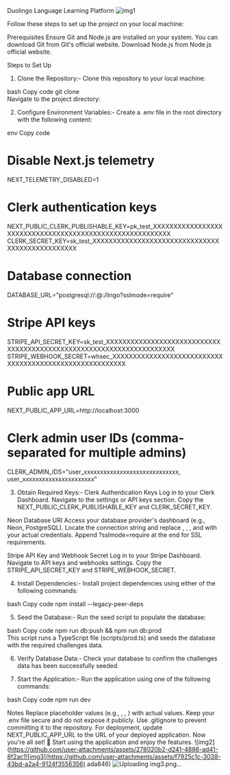Duolingo Language Learning Platform
![img1](https://github.com/user-attachments/assets/fbcbd2d8-4bb1-4884-aaed-f1df5a188e90)

Follow these steps to set up the project on your local machine:

Prerequisites
Ensure Git and Node.js are installed on your system.
You can download Git from Git's official website.
Download Node.js from Node.js official website.

Steps to Set Up
1. Clone the Repository:-
Clone this repository to your local machine:

bash
Copy code
git clone <repository-url>  
Navigate to the project directory:
 
2. Configure Environment Variables:-
Create a .env file in the root directory with the following content:

env
Copy code
# Disable Next.js telemetry  
NEXT_TELEMETRY_DISABLED=1  

# Clerk authentication keys  
NEXT_PUBLIC_CLERK_PUBLISHABLE_KEY=pk_test_XXXXXXXXXXXXXXXXXXXXXXXXXXXXXXXXXXXXXXXXXXXXXXXXXXXXXXXXX  
CLERK_SECRET_KEY=sk_test_XXXXXXXXXXXXXXXXXXXXXXXXXXXXXXXXXXXXXXXXXXXXXXXX  

# Database connection  
DATABASE_URL="postgresql://<user>:<password>@<host>:<port>/lingo?sslmode=require"  

# Stripe API keys  
STRIPE_API_SECRET_KEY=sk_test_XXXXXXXXXXXXXXXXXXXXXXXXXXXXXXXXXXXXXXXXXXXXXXXXXXXXXXXXXXXXXXXXXXXXX  
STRIPE_WEBHOOK_SECRET=whsec_XXXXXXXXXXXXXXXXXXXXXXXXXXXXXXXXXXXXXXXXXXXXXXXXXXXXXXXX  

# Public app URL  
NEXT_PUBLIC_APP_URL=http://localhost:3000  

# Clerk admin user IDs (comma-separated for multiple admins)  
CLERK_ADMIN_IDS="user_xxxxxxxxxxxxxxxxxxxxxxxxxxxxx, user_xxxxxxxxxxxxxxxxxxxxxx"  

3. Obtain Required Keys:-
Clerk Authentication Keys
Log in to your Clerk Dashboard.
Navigate to the settings or API keys section.
Copy the NEXT_PUBLIC_CLERK_PUBLISHABLE_KEY and CLERK_SECRET_KEY.

Neon Database URI
Access your database provider's dashboard (e.g., Neon, PostgreSQL).
Locate the connection string and replace <user>, <password>, <host>, and <port> with your actual credentials.
Append ?sslmode=require at the end for SSL requirements.

Stripe API Key and Webhook Secret
Log in to your Stripe Dashboard.
Navigate to API keys and webhooks settings.
Copy the STRIPE_API_SECRET_KEY and STRIPE_WEBHOOK_SECRET.

4. Install Dependencies:-
Install project dependencies using either of the following commands:

bash
Copy code
npm install --legacy-peer-deps  

5. Seed the Database:-
Run the seed script to populate the database:

bash
Copy code
npm run db:push && npm run db:prod  
This script runs a TypeScript file (scripts/prod.ts) and seeds the database with the required challenges data.

6. Verify Database Data:-
Check your database to confirm the challenges data has been successfully seeded.

7. Start the Application:-
Run the application using one of the following commands:

bash
Copy code
npm run dev  

Notes
Replace placeholder values (e.g., <user>, <password>, <repository-url>) with actual values.
Keep your .env file secure and do not expose it publicly. Use .gitignore to prevent committing it to the repository.
For deployment, update NEXT_PUBLIC_APP_URL to the URL of your deployed application.
Now you're all set! 🎉 Start using the application and enjoy the features.
![img2](https://github.com/user-attachments/assets/278020b2-d241-4886-ad41-8f2ac1![img3](https://github.com/user-attachments/assets/f7925c1c-3038-43bd-a2a4-9124f3556356)
ada846)
![Uploading img3.png…]()

